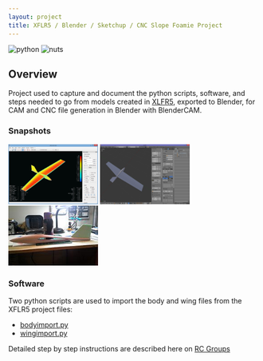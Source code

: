 ```yaml
---
layout: project
title: XFLR5 / Blender / Sketchup / CNC Slope Foamie Project
---
```

![python](https://forthebadge.com/images/badges/made-with-python.svg)
![nuts](https://forthebadge.com/images/badges/does-not-contain-treenuts.svg)
## Overview

Project used to capture and document the python scripts, software, and steps needed to go from models created in [XLFR5](http://www.xflr5.com/), exported to Blender,
for CAM and CNC file generation in Blender with BlenderCAM.

### Snapshots
<img src="./img/xflr5-plane.png?raw=true" width="180" height="120">
<img src="./img/thumb-blender-plane.png?raw=true" width="180" height="120">
<img src="./img/foam-plane.jpg?raw=true" width="180" height="120">

### Software
Two python scripts are used to import the body and wing files from the XFLR5 project files:
- [bodyimport.py](./src/bodyimport.py)
- [wingimport.py](./src/wingimport.py)

Detailed step by step instructions are described here on [RC Groups](https://www.rcgroups.com/forums/showthread.php?2295417-xflr5-Blender-Sketchup-CNC-Slope-Foamie-Project)

